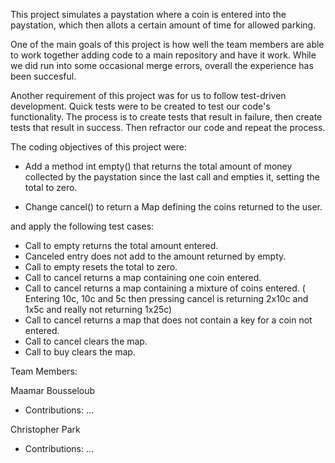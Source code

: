 This project simulates a paystation where a coin is entered into the paystation, which then allots a certain amount of time for allowed parking.

One of the main goals of this project is how well the team members are able to work together adding code to a main repository and have it work. While we did run into some occasional merge errors, overall the experience has been succesful.

Another requirement of this project was for us to follow test-driven development. Quick tests were to be created to test our code's functionality. The process is to create tests that result in failure, then create tests that result in success. Then refractor our code and repeat the process.

The coding objectives of this project were:

* Add a method int empty() that returns the total amount of money collected by the paystation since the last call and empties it, setting the total to zero. 

* Change cancel() to return a Map defining the coins returned to the user. 

and apply the following test cases:

* Call to empty returns the total amount entered.
* Canceled entry does not add to the amount returned by empty.
* Call to empty resets the total to zero.
* Call to cancel returns a map containing one coin entered.
* Call to cancel returns a map containing a mixture of coins entered. ( Entering 10c, 10c and 5c then pressing cancel is returning 2x10c and 1x5c and really not returning 1x25c)
* Call to cancel returns a map that does not contain a key for a coin not entered.
* Call to cancel clears the map.
* Call to buy clears the map.

Team Members: 

Maamar Bousseloub
* Contributions: ...

Christopher Park
* Contributions: ...
